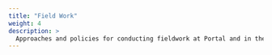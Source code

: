 ```yaml
---
title: "Field Work"
weight: 4
description: >
  Approaches and policies for conducting fieldwork at Portal and in the Everglades
---
```

